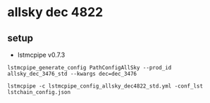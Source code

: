 # allsky dec 4822 

## setup

- lstmcpipe v0.7.3
```
lstmcpipe_generate_config PathConfigAllSky --prod_id allsky_dec_3476_std --kwargs dec=dec_3476
```

```
lstmcpipe -c lstmcpipe_config_allsky_dec4822_std.yml -conf_lst lstchain_config.json
```

